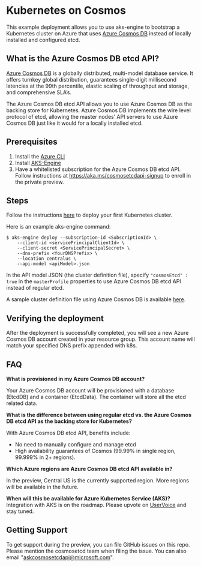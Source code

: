 # Kubernetes on Cosmos
This example deployment allows you to use aks-engine to bootstrap a Kubernetes cluster on Azure that uses [Azure Cosmos DB](https://azure.microsoft.com/services/cosmos-db/) instead of locally installed and configured etcd.

## What is the Azure Cosmos DB etcd API?
[Azure Cosmos DB](https://azure.microsoft.com/services/cosmos-db/) is a globally distributed, multi-model database service. It offers turnkey global distribution, guarantees single-digit millisecond latencies at the 99th percentile, elastic scaling of throughput and storage, and comprehensive SLA’s.

The Azure Cosmos DB etcd API allows you to use Azure Cosmos DB as the backing store for Kubernetes. Azure Cosmos DB implements the wire level protocol of etcd, allowing the master nodes’ API servers to use Azure Cosmos DB just like it would for a locally installed etcd. 

## Prerequisites 
1.	Install the [Azure CLI](https://docs.microsoft.com/cli/azure/install-azure-cli?view=azure-cli-latest)
2.	Install [AKS-Engine](https://github.com/Azure/aks-engine/blob/master/docs/tutorials/quickstart.md)
3.	Have a whitelisted subscription for the Azure Cosmos DB etcd API. Follow instructions at https://aka.ms/cosmosetcdapi-signup to enroll in the private preview. 

## Steps
Follow the instructions [here](https://github.com/Azure/aks-engine/blob/master/docs/tutorials/quickstart.md#deploy-your-first-cluster) to deploy your first Kubernetes cluster. 

Here is an example aks-engine command: 

```console
$ aks-engine deploy --subscription-id <SubscriptionId> \
    --client-id <servicePrincipalClientId> \
    --client-secret <ServicePrincipalSecret> \
    --dns-prefix <YourDNSPrefix> \
    --location centralus \
    --api-model <apiModel>.json
```

In the API model JSON (the cluster definition file), specify ```"cosmosEtcd" : true``` in the ```masterProfile``` properties to use Azure Cosmos DB etcd API instead of regular etcd. 

A sample cluster definition file using Azure Cosmos DB is available [here](https://github.com/Azure/aks-engine/blob/master/examples/cosmos-etcd/kubernetes-3-masters-cosmos.json).

## Verifying the deployment
After the deployment is successfully completed, you will see a new Azure Cosmos DB account created in your resource group. This account name will match your specified DNS prefix appended with k8s. 

## FAQ

**What is provisioned in my Azure Cosmos DB account?**

Your Azure Cosmos DB account will be provisioned with a database (EtcdDB) and a container (EtcdData). The container will store all the etcd related data.

**What is the difference between using regular etcd vs. the Azure Cosmos DB etcd API as the backing store for Kubernetes?**

With Azure Cosmos DB etcd API, benefits include:
* No need to manually configure and manage etcd
* High availability guarantees of Cosmos (99.99% in single region, 99.999% in 2+ regions). 

**Which Azure regions are Azure Cosmos DB etcd API available in?**

In the preview, Central US is the currently supported region. More regions will be available in the future. 

**When will this be available for Azure Kubernetes Service (AKS)?**
Integration with AKS is on the roadmap. Please upvote on [UserVoice](https://feedback.azure.com/forums/914020-azure-kubernetes-service-aks) and stay tuned.  

## Getting Support
To get support during the preview, you can file GitHub issues on this repo. Please mention the cosmosetcd team when filing the issue. 
You can also email "askcosmosetcdapi@microsoft.com".
